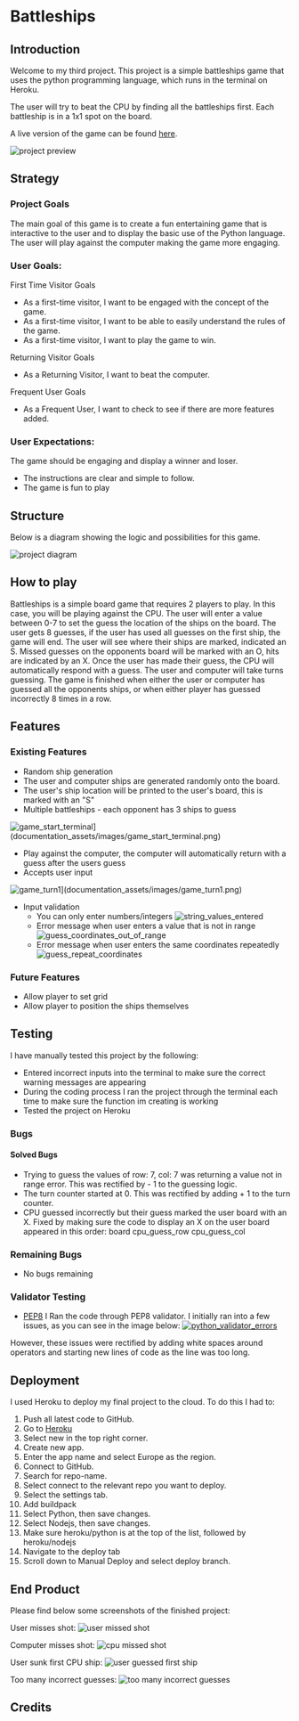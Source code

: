 # Battleships

## Introduction

Welcome to my third project. This project is a simple battleships game that uses the python programming language, which runs in the terminal on Heroku.

The user will try to beat the CPU by finding all the battleships first. Each battleship is in a 1x1 spot on the board.

A live version of the game can be found [here](placeholder).

![project preview](documentation_assets/images/finished_screenshot.png)

## Strategy

### Project Goals

The main goal of this game is to create a fun entertaining game that is interactive to the user and to display the basic use of the Python language. The user will play against the computer making the game more engaging.

### User Goals:

First Time Visitor Goals
- As a first-time visitor, I want to be engaged with the concept of the game.
- As a first-time visitor, I want to be able to easily understand the rules of the game.
- As a first-time visitor, I want to play the game to win.

Returning Visitor Goals
- As a Returning Visitor, I want to beat the computer.

Frequent User Goals
- As a Frequent User, I want to check to see if there are more features added.

### User Expectations:

The game should be engaging and display a winner and loser.

- The instructions are clear and simple to follow.
- The game is fun to play

## Structure

Below is a diagram showing the logic and possibilities for this game.

![project diagram](documentation_assets/images/battleships_diagram.png)

## How to play

Battleships is a simple board game that requires 2 players to play. In this case, you will be playing against the CPU.
The user will enter a value between 0-7 to set the guess the location of the ships on the board.
The user gets 8 guesses, if the user has used all guesses on the first ship, the game will end.
The user will see where their ships are marked, indicated an S.
Missed guesses on the opponents board will be marked with an O, hits are indicated by an X.
Once the user has made their guess, the CPU will automatically respond with a guess.
The user and computer will take turns guessing.
The game is finished when either the user or computer has guessed all the opponents ships, or when either player has guessed incorrectly 8 times in a row.

## Features

### Existing Features
- Random ship generation
 - The user and computer ships are generated randomly onto the board.
 - The user's ship location will be printed to the user's board, this is marked with an "S"
 - Multiple battleships - each opponent has 3 ships to guess

![game_start_terminal](documentation_assets/images/game_start_terminal.png)](documentation_assets/images/game_start_terminal.png)

- Play against the computer, the computer will automatically return with a guess after the users guess
- Accepts user input


![game_turn1](documentation_assets/images/game_turn1.png)](documentation_assets/images/game_turn1.png)

- Input validation
    - You can only enter numbers/integers
    ![string_values_entered](documentation_assets/images/input_validation_string.png)
    - Error message when user enters a value that is not in range
    ![guess_coordinates_out_of_range](documentation_assets/images/guess_value_out_of_range.png)
    - Error message when user enters the same coordinates repeatedly
    ![guess_repeat_coordinates](documentation_assets/images/guess_repeat_coordinates.png)
### Future Features
 - Allow player to set grid
 - Allow player to position the ships themselves
## Testing

I have manually tested this project by the following:
- Entered incorrect inputs into the terminal to make sure the correct warning messages are appearing
- During the coding process I ran the project through the terminal each time to make sure the function im creating is working
- Tested the project on Heroku
### Bugs
#### Solved Bugs
- Trying to guess the values of row: 7, col: 7 was returning a value not in range error. This was rectified by - 1 to the guessing logic.
- The turn counter started at 0. This was rectified by adding + 1 to the turn counter.
- CPU guessed incorrectly but their guess marked the user board with an X. Fixed by making sure the code to display an X on the user board appeared in this order: board cpu_guess_row cpu_guess_col

### Remaining Bugs
- No bugs remaining
### Validator Testing
- [PEP8](http://pep8online.com/)
I Ran the code through PEP8 validator. I initially ran into a few issues, as you can see in the image below:
[![python_validator_errors](documentation_assets/images/python_validator_errors.png)](documentation_assets/images/python_validator_errors.png)

However, these issues were rectified by adding white spaces around operators and starting new lines of code as the line was too long. 
## Deployment
I used Heroku to deploy my final project to the cloud. To do this I had to:

1. Push all latest code to GitHub.
2. Go to [Heroku](https://dashboard.heroku.com/apps)
3. Select new in the top right corner.
4. Create new app.
5. Enter the app name and select Europe as the region.
6. Connect to GitHub.
7. Search for repo-name.
8. Select connect to the relevant repo you want to deploy.
9. Select the settings tab.
10. Add buildpack
11. Select Python, then save changes.
12. Select Nodejs, then save changes.
13. Make sure heroku/python is at the top of the list, followed by heroku/nodejs
14. Navigate to the deploy tab
15. Scroll down to Manual Deploy and select deploy branch.
## End Product

Please find below some screenshots of the finished project:

User misses shot:
![user missed shot](documentation_assets/images/user_missed.png)

Computer misses shot:
![cpu missed shot](documentation_assets/images/cpu_missed.png)

User sunk first CPU ship:
![user guessed first ship](documentation_assets/images/user_guessed_first_ship.png)

Too many incorrect guesses:
![too many incorrect guesses](documentation_assets/images/game_over_incorrect_guesses.png)

## Credits